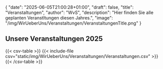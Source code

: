 {
    "date": "2025-06-05T21:00:28+01:00",
    "draft": false,
    "title": "Veranstaltungen",
    "author": "WvS",
    "description": "Hier finden Sie alle geplanten Veranstltungen diesen Jahres.",
    "image": "/img/WirUeberUns/Veranstaltungen/VeranstaltungenTitle.png"
}
## Unsere Veranstaltungen 2025
<div class="left-table"> 
{{< csv-table >}}
{{< include-file csv="static/img/WirUeberUns/Veranstaltungen/Veranstaltungen.csv" >}}
{{< /csv-table >}}
</div>  




